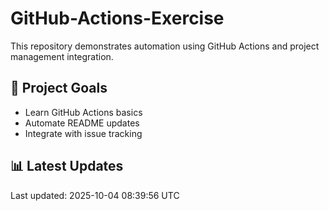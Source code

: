 # GitHub-Actions-Exercise

This repository demonstrates automation using GitHub Actions and project management integration.

## 🚀 Project Goals
- Learn GitHub Actions basics
- Automate README updates
- Integrate with issue tracking

## 📊 Latest Updates
<!--START_SECTION-->
Last updated: 2025-10-04 08:39:56 UTC
<!--END_SECTION-->
